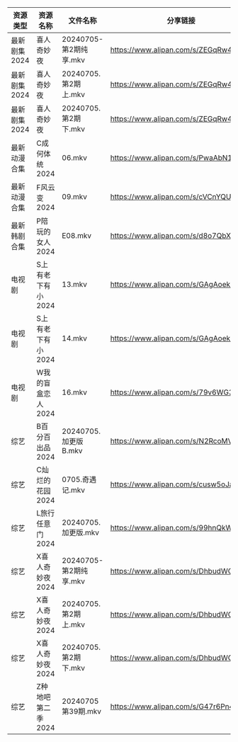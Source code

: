 | 资源类型     | 资源名称        | 文件名称               | 分享链接                                 | 更新时间                |
| -------- | ----------- | ------------------ | ------------------------------------ | ------------------- |
| 最新剧集2024 | 喜人奇妙夜       | 20240705-第2期纯享.mkv | https://www.alipan.com/s/ZEGqRw45GQP | 2024-07-05 14:10:04 |
| 最新剧集2024 | 喜人奇妙夜       | 20240705.第2期上.mkv  | https://www.alipan.com/s/ZEGqRw45GQP | 2024-07-05 14:10:04 |
| 最新剧集2024 | 喜人奇妙夜       | 20240705.第2期下.mkv  | https://www.alipan.com/s/ZEGqRw45GQP | 2024-07-05 14:10:03 |
| 最新动漫合集   | C成何体统2024   | 06.mkv             | https://www.alipan.com/s/PwaAbN16cec | 2024-07-05 12:08:59 |
| 最新动漫合集   | F风云变2024    | 09.mkv             | https://www.alipan.com/s/cVCnYQUhJmX | 2024-07-05 12:09:03 |
| 最新韩剧合集   | P陪玩的女人2024  | E08.mkv            | https://www.alipan.com/s/d8o7QbXUREf | 2024-07-05 00:09:21 |
| 电视剧      | S上有老下有小2024 | 13.mkv             | https://www.alipan.com/s/GAgAoekUHew | 2024-07-05 00:06:40 |
| 电视剧      | S上有老下有小2024 | 14.mkv             | https://www.alipan.com/s/GAgAoekUHew | 2024-07-05 00:06:39 |
| 电视剧      | W我的盲盒恋人2024 | 16.mkv             | https://www.alipan.com/s/79v6WG3ZjBK | 2024-07-05 14:06:49 |
| 综艺       | B百分百出品2024  | 20240705.加更版B.mkv  | https://www.alipan.com/s/N2RcoMVTDZC | 2024-07-05 14:07:12 |
| 综艺       | C灿烂的花园2024  | 0705.奇遇记.mkv       | https://www.alipan.com/s/cusw5oJaLFV | 2024-07-05 14:07:23 |
| 综艺       | L旅行任意门2024  | 20240705.加更版.mkv   | https://www.alipan.com/s/99hnQkWKkeJ | 2024-07-05 14:07:54 |
| 综艺       | X喜人奇妙夜2024  | 20240705-第2期纯享.mkv | https://www.alipan.com/s/DhbudWQ5s9v | 2024-07-05 14:08:30 |
| 综艺       | X喜人奇妙夜2024  | 20240705.第2期上.mkv  | https://www.alipan.com/s/DhbudWQ5s9v | 2024-07-05 14:08:30 |
| 综艺       | X喜人奇妙夜2024  | 20240705.第2期下.mkv  | https://www.alipan.com/s/DhbudWQ5s9v | 2024-07-05 14:08:30 |
| 综艺       | Z种地吧第二季2024 | 20240705第39期.mkv   | https://www.alipan.com/s/G47r6Pn4GFV | 2024-07-05 14:08:48 |
